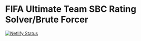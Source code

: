 # FIFA Ultimate Team SBC Rating Solver/Brute Forcer
[![Netlify Status](https://api.netlify.com/api/v1/badges/315ab81c-01ff-4ee7-bccd-c0cc092b7ad2/deploy-status)](https://app.netlify.com/sites/sbcsolver/deploys)
